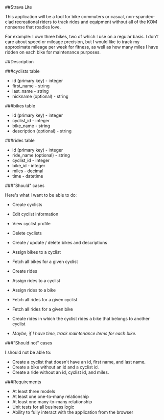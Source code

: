 ##Strava Lite

This application will be a tool for bike commuters or casual, non-spandex-clad recreational riders to track rides and equipment without all of the KOM nonsense that roadies love.

For example: I own three bikes, two of which I use on a regular basis. I don't care about speed or mileage precision, but I would like to track my approximate mileage per week for fitness, as well as how many miles I have ridden on each bike for maintenance purposes.

##Description

###cyclists table
* id (primary key) - integer
* first_name - string
* last_name - string
* nickname (optional) - string

###bikes table
* id (primary key) - integer
* cyclist_id - integer
* bike_name - string
* description (optional) - string

###rides table
* id (primary key) - integer
* ride_name (optional) - string
* cyclist_id - integer
* bike_id - integer
* miles - decimal
* time - datetime


###"Should" cases

Here's what I want to be able to do:

* Create cyclists
* Edit cyclist information
* View cyclist profile
* Delete cyclists
* Create / update / delete bikes and descriptions
* Assign bikes to a cyclist
* Fetch all bikes for a given cyclist
* Create rides
* Assign rides to a cyclist
* Assign rides to a bike
* Fetch all rides for a given cyclist
* Fetch all rides for a given bike
* Create rides in which the cyclist rides a bike that belongs to another cyclist

* _Maybe, if I have time, track maintenance items for each bike._

###"Should not" cases

I should not be able to:

* Create a cyclist that doesn't have an id, first name, and last name.
* Create a bike without an id and a cyclist id.
* Create a ride without an id, cyclist id, and miles.

###Requirements

* At least three models
* At least one one-to-many relationship
* At least one many-to-many relationship
* Unit tests for all business logic
* Ability to fully interact with the application from the browser